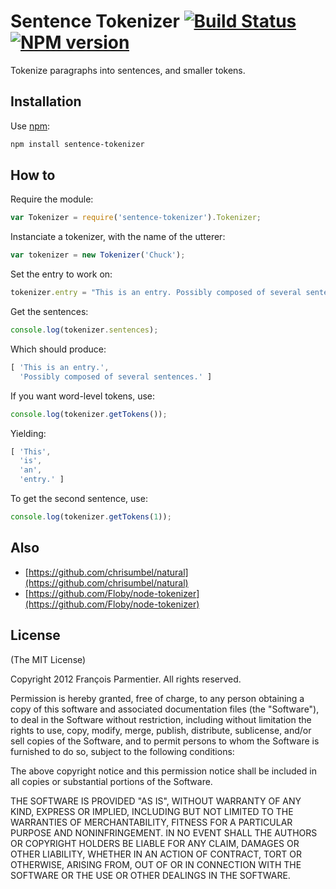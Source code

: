 # Sentence Tokenizer [![Build Status](https://secure.travis-ci.org/parmentf/node-sentence-tokenizer.png)](http://travis-ci.org/parmentf/node-sentence-tokenizer) [![NPM version](https://badge.fury.io/js/sentence-tokenizer.png)](http://badge.fury.io/js/sentence-tokenizer)

Tokenize paragraphs into sentences, and smaller tokens.

## Installation

Use [npm](http://npmjs.org):

```bash
npm install sentence-tokenizer
```

## How to

Require the module:

```js
var Tokenizer = require('sentence-tokenizer').Tokenizer;
```

Instanciate a tokenizer, with the name of the utterer:

```js
var tokenizer = new Tokenizer('Chuck');
```

Set the entry to work on:

```js
tokenizer.entry = "This is an entry. Possibly composed of several sentences.";
```

Get the sentences:

```js
console.log(tokenizer.sentences);
```

Which should produce:

```js
[ 'This is an entry.',
  'Possibly composed of several sentences.' ]
```

If you want word-level tokens, use:

```js
console.log(tokenizer.getTokens());
```

Yielding:

```js
[ 'This',
  'is',
  'an',
  'entry.' ]
```

To get the second sentence, use:

```js
console.log(tokenizer.getTokens(1));
```

## Also

* [https://github.com/chrisumbel/natural](https://github.com/chrisumbel/natural)
* [https://github.com/Floby/node-tokenizer](https://github.com/Floby/node-tokenizer)

## License

(The MIT License)

Copyright 2012 François Parmentier. All rights reserved.

Permission is hereby granted, free of charge, to any person obtaining a copy
of this software and associated documentation files (the "Software"), to
deal in the Software without restriction, including without limitation the
rights to use, copy, modify, merge, publish, distribute, sublicense, and/or
sell copies of the Software, and to permit persons to whom the Software is
furnished to do so, subject to the following conditions:

The above copyright notice and this permission notice shall be included in
all copies or substantial portions of the Software.

THE SOFTWARE IS PROVIDED "AS IS", WITHOUT WARRANTY OF ANY KIND, EXPRESS OR
IMPLIED, INCLUDING BUT NOT LIMITED TO THE WARRANTIES OF MERCHANTABILITY,
FITNESS FOR A PARTICULAR PURPOSE AND NONINFRINGEMENT. IN NO EVENT SHALL THE
AUTHORS OR COPYRIGHT HOLDERS BE LIABLE FOR ANY CLAIM, DAMAGES OR OTHER
LIABILITY, WHETHER IN AN ACTION OF CONTRACT, TORT OR OTHERWISE, ARISING
FROM, OUT OF OR IN CONNECTION WITH THE SOFTWARE OR THE USE OR OTHER DEALINGS
IN THE SOFTWARE.

